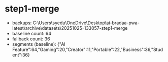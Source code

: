 # step1-merge
- backups: C:\Users\syedu\OneDrive\Desktop\ai-bradaa-pwa-latest\archive\datasets\20251025-133057-step1-merge
- baseline count: 64
- fallback count: 36
- segments (baseline): {"AI Feature":64,"Gaming":20,"Creator":11,"Portable":22,"Business":36,"Student":36}

